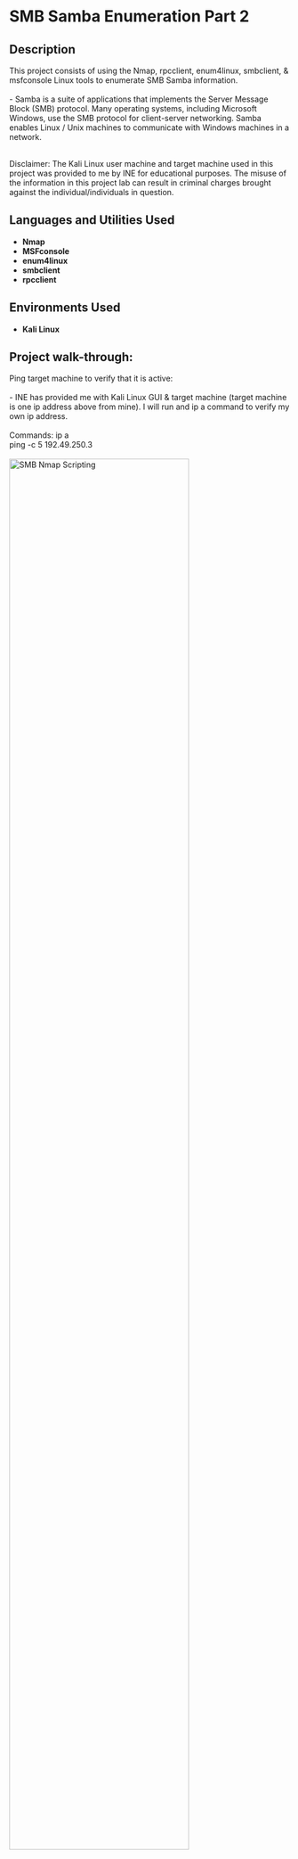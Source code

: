 <h1>SMB Samba Enumeration Part 2</h1>


<h2>Description</h2>
This project consists of using the Nmap, rpcclient, enum4linux, smbclient, & msfconsole Linux tools to enumerate SMB Samba information. 
<br />
<br />
- Samba is a suite of applications that implements the Server Message Block (SMB) protocol. Many operating systems, including Microsoft Windows, use the SMB protocol for client-server networking. Samba enables Linux / Unix machines to communicate with Windows machines in a network.
<br />
<br />

Disclaimer: The Kali Linux user machine and target machine used in this project was provided to me by INE for educational purposes. The misuse of the information in this project lab can result in criminal charges brought against the individual/individuals in question.
<br />


<h2>Languages and Utilities Used</h2>

- <b>Nmap</b>
- <b>MSFconsole</b>
- <b>enum4linux</b>
- <b>smbclient</b>
- <b>rpcclient</b>


<h2>Environments Used </h2>

- <b>Kali Linux</b>

<h2>Project walk-through:</h2>

<p align="left">
Ping target machine to verify that it is active: <br/>
<br/>
- INE has provided me with Kali Linux GUI & target machine (target machine is one ip address above from mine).  I will run and ip a command to verify my own ip address. 
<br/>
<br/>
Commands: ip a
<br/>
ping -c 5 192.49.250.3
<br/>
<br/>
<img src="https://i.imgur.com/BsNS32w.png" height="80%" width="80%" alt="SMB Nmap Scripting" class="center"/>
<br />
<br />
<br />
<br />
<br />
<br />
<br />
Run an Nmap scan to check for open ports: <br/>
<br/>
- It looks like port 445 (SMB) is open. 
<br/>
<br/>
Command: nmap 192.49.250.3
<br/>
<br/>
<img src="https://i.imgur.com/8daTRtN.png" height="80%" width="80%" alt="SMB Nmap Scripting" class="center"/>
<br />
<br />
<br />
<br />
<br />
<br />
<br />
Run Nmap scan which will enumerate version information: <br/>
<br/>
- We can see that the nmap command below will check the version for port 445. It looks like port 445 is running Samba. 
<br/>
<br/>
Command: nmap 192.49.250.3 -p 445 -sV
<br/>
<br/>
<img src="https://i.imgur.com/ZkSOk7w.png" height="80%" width="80%" alt="SMB Nmap Scripting" class="center"/>
<br />
<br />
<br />
<br />
<br />
<br />
<br />
Run rpcclient command to check if a guest connection is allowed: <br/>
<br/>
- It looks like the connection successfully connected and it even shows us the OS version which is 6.1. 
<br/>
- In the command down below, -U "" means that the user does not have a username (guest/null session) and -N means that we will try to connect without a password. 
<br/>
<br/>
Command: rpcclient -U "" -N 192.49.250.3
<br/>
<br/>
<img src="https://i.imgur.com/Whh2sDy.png" height="80%" width="80%" alt="SMB Nmap Scripting" class="center"/>
<br />
<br />
<br />
<br />
<br />
<br />
<br />
Use the enum4linux tool to enumerate information about the SMB server: <br/>
<br/>
- We can use -h with any tool to get "help" and know how a tool can be used (example below). 
<br/>
- We can see Target info, Workgroup/Domain name, Null session check, & OS info. 
<br/>
<br/>
Commands: enum4linux -h
<br/>
enum4linux -o 192.49.250.3
<br/>
<br/>
<img src="https://i.imgur.com/SWD3Ez2.png" height="80%" width="80%" alt="SMB Nmap Scripting" class="center"/>
<br />
<img src="https://i.imgur.com/lYw4SnP.png" height="80%" width="80%" alt="SMB Nmap Scripting" class="center"/>
<br />
<br />
<br />
<br />
<br />
<br />
<br />



</p>
